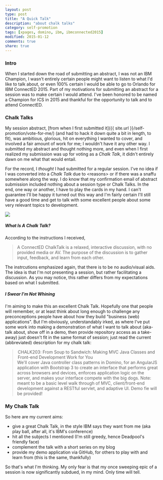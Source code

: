 ```yaml
---
layout: post
type: post
title: "A Quick Talk"
description: "about chalk talks"
category: self-promotion
tags: [xpages, domino, ibm, ibmconnected2015]
modified: 2015-01-12
comments: true
share: true
---
```


### Intro
When I started down the road of submitting an abstract, I was not an IBM Champion, I wasn't entirely certain people might want to listen to what I'd like to talk about, or even 100% certain I would be able to go to Orlando for IBM ConnectED 2015. Part of my motivations for submitting an abstract for a session was to make certain I would attend. I've been honored to be named a Champion for ICS in 2015 and thankful for the opportunity to talk and to attend ConnectED.

### Chalk Talks
My session abstract, [from when I first submitted it]({{ site.url }}/self-promotion/vote-for-me/) (and had to hack it down quite a bit in length, to fit), was ambitious, glorious, hit on everything I wanted to cover, and involved a fair amount of work for me; I wouldn't have it any other way. I submitted my abstract and thought nothing more, and even when I first realized my submission was up for voting as a _Chalk Talk_, it didn't entirely dawn on me what that would entail.

For the record, I _thought_ I had submitted for a regular session. I've no idea if I was converted into a _Chalk Talk_ due to &lt;reasons&gt; or if there was a snaffu somewhere along the way. I do know that my confirmation email of abstract submission included nothing about a session type or Chalk Talks. In the end, one way or another, I have to play the cards in my hand. I can't guarantee I'll be happy it turned out this way and I'm fairly certain I'll still have a good time and get to talk with some excellent people about some very relevant topics to development.

<a href="{{ site.url }}/assets/images/post_images/angry-deadpool.jpg" data-toggle="tooltip" title="where are my chimichangas?!"><img src="{{ site.url }}/assets/images/post_images/angry-deadpool.jpg" class="img-responsive center-block" /></a>

##### What Is A Chalk Talk?
According to the instructions I received,
<blockquote>
A ConnectED ChalkTalk is a relaxed,  interactive discussion, with no provided media or AV.  The purpose of the discussion is to gather input, feedback, and learn from each other.
</blockquote>

The instrcutions emphasized again, that there is to be no audio/visual aids. The idea is that I'm not presenting a session, but rather facilitating a discussion. As you may notice, this rather differs from my expectations based on what I submitted.

##### I Swear I'm Not Whining
I'm aiming to make this an excellent Chalk Talk. Hopefully one that people will remember, or at least think about long enough to challenge any preconceptions people have about how they build "business (web) applications". But I'm obviously, understandably irked, as where I've put some work into making a demonstration of what I want to talk about (aka- talk about, show off in a demo, then provide repository access as a take-away) just doesn't fit in the same format of session; just read the current (abbreviated) description for my chalk talk:

<blockquote>
<legend>CHALK203: From Soup to Sandwich: Making MVC Java Classes and Front-end Development Work for You</legend>
We'll cover Java controller class patterns in Domino, for an AngularJS application with Bootstrap 3 to create an interface that performs great across browsers and devices, enforces application logic on the server, and makes your interface compete with the big dogs. Note: meant to be a basic level walk through of MVC, client/front-end development against a RESTful servlet, and adaptive UI. Demo fie will be provided!
</blockquote>



### My Chalk Talk
So here are my current aims:

* give a great Chalk Talk, in the style IBM says they want from me (aka play ball, after all, it's IBM's conference)
* hit all the subjects I mentioned (I'm still greedy, hence Deadpool's friendly face)
* complement the talk with a short series on my blog
* provide my demo application via GitHub, for others to play with and learn from (this is the same, thankfully)

So that's what I'm thinking. My only fear is that my once sweeping epic of a session is now significantly subdued, in my mind. Only time will tell.


